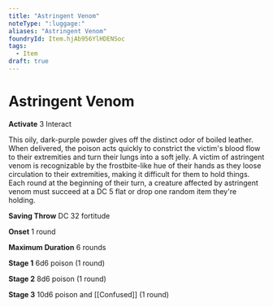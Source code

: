 ```yaml
---
title: "Astringent Venom"
noteType: ":luggage:"
aliases: "Astringent Venom"
foundryId: Item.hjAb956YlHDENSoc
tags:
  - Item
draft: true
---
```


# Astringent Venom

**Activate** 3 Interact

This oily, dark-purple powder gives off the distinct odor of boiled leather. When delivered, the poison acts quickly to constrict the victim's blood flow to their extremities and turn their lungs into a soft jelly. A victim of astringent venom is recognizable by the frostbite-like hue of their hands as they loose circulation to their extremities, making it difficult for them to hold things. Each round at the beginning of their turn, a creature affected by astringent venom must succeed at a DC 5 flat or drop one random item they're holding.

**Saving Throw** DC 32 fortitude

**Onset** 1 round

**Maximum Duration** 6 rounds

**Stage 1** 6d6 poison (1 round)

**Stage 2** 8d6 poison (1 round)

**Stage 3** 10d6 poison and [[Confused]] (1 round)
